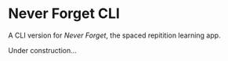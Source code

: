 # Never Forget CLI

A CLI version for *Never Forget*, the spaced repitition learning app. 

Under construction...
